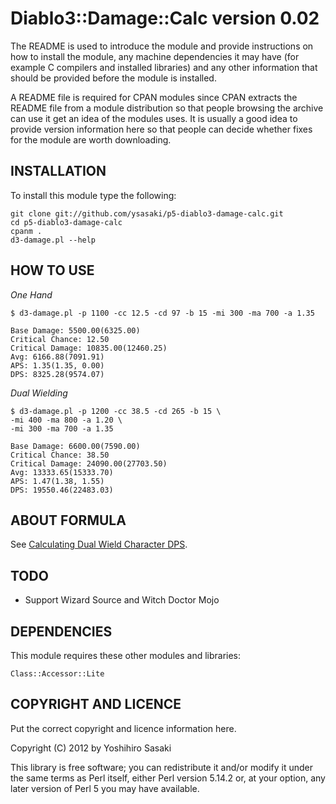 Diablo3::Damage::Calc version 0.02
=============================

The README is used to introduce the module and provide instructions on
how to install the module, any machine dependencies it may have (for
example C compilers and installed libraries) and any other information
that should be provided before the module is installed.

A README file is required for CPAN modules since CPAN extracts the
README file from a module distribution so that people browsing the
archive can use it get an idea of the modules uses. It is usually a
good idea to provide version information here so that people can
decide whether fixes for the module are worth downloading.

INSTALLATION
------------

To install this module type the following:

    git clone git://github.com/ysasaki/p5-diablo3-damage-calc.git
    cd p5-diablo3-damage-calc
    cpanm .
    d3-damage.pl --help

HOW TO USE
----------

_One Hand_

    $ d3-damage.pl -p 1100 -cc 12.5 -cd 97 -b 15 -mi 300 -ma 700 -a 1.35

    Base Damage: 5500.00(6325.00)
    Critical Chance: 12.50
    Critical Damage: 10835.00(12460.25)
    Avg: 6166.88(7091.91)
    APS: 1.35(1.35, 0.00)
    DPS: 8325.28(9574.07)

_Dual Wielding_

    $ d3-damage.pl -p 1200 -cc 38.5 -cd 265 -b 15 \
    -mi 400 -ma 800 -a 1.20 \
    -mi 300 -ma 700 -a 1.35

    Base Damage: 6600.00(7590.00)
    Critical Chance: 38.50
    Critical Damage: 24090.00(27703.50)
    Avg: 13333.65(15333.70)
    APS: 1.47(1.38, 1.55)
    DPS: 19550.46(22483.03)

ABOUT FORMULA
-------------

See [Calculating Dual Wield Character DPS](http://gaming.stackexchange.com/questions/71589/calculating-dual-wield-character-dps).

TODO
----

 - Support Wizard Source and Witch Doctor Mojo

DEPENDENCIES
------------

This module requires these other modules and libraries:

    Class::Accessor::Lite

COPYRIGHT AND LICENCE
---------------------

Put the correct copyright and licence information here.

Copyright (C) 2012 by Yoshihiro Sasaki

This library is free software; you can redistribute it and/or modify
it under the same terms as Perl itself, either Perl version 5.14.2 or,
at your option, any later version of Perl 5 you may have available.
